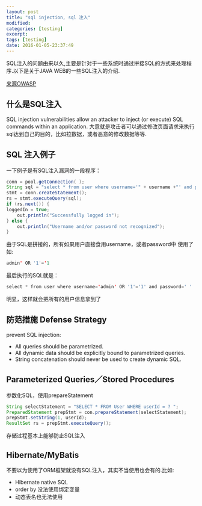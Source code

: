 ```yaml
---
layout: post
title: "sql injection, sql 注入"
modified:
categories: [testing]
excerpt:
tags: [testing]
date: 2016-01-05-23:37:49
---
```


SQL注入的问题由来以久,主要是针对于一些系统时通过拼接SQL的方式来处理程序.以下是关于JAVA WEB的一些SQL注入的介绍.

[来源OWASP](https://www.owasp.org/index.php/Preventing_SQL_Injection_in_Java)

## 什么是SQL注入

SQL injection vulnerabilities allow an attacker to inject (or execute) SQL commands within an application.
大意就是攻击者可以通过修改页面请求来执行sql达到自己的目的，比如拉数据，或者恶意的修改数据等等.

## SQL 注入例子

一下例子是有SQL注入漏洞的一段程序：

```JAVA
conn = pool.getConnection( );
String sql = "select * from user where username='" + username +"' and password='" + password + "'";
stmt = conn.createStatement();
rs = stmt.executeQuery(sql);
if (rs.next()) {
loggedIn = true;
	out.println("Successfully logged in");
} else {
	out.println("Username and/or password not recognized");
}
```

由于SQL是拼接的，所有如果用户直接食用username，或者password中 使用了如:

```JAVA
admin' OR '1'='1
```

最后执行的SQL就是：

```JAVA
select * from user where username='admin' OR '1'='1' and password=' '
```

明显，这样就会把所有的用户信息拿到了

## 防范措施 Defense Strategy

prevent SQL injection:
- All queries should be parametrized.
- All dynamic data should be explicitly bound to parametrized queries.
- String concatenation should never be used to create dynamic SQL.

## Parameterized Queries／Stored Procedures

参数化SQL，使用prepareStatement

```JAVA
String selectStatement = "SELECT * FROM User WHERE userId = ? ";
PreparedStatement prepStmt = con.prepareStatement(selectStatement);
prepStmt.setString(1, userId);
ResultSet rs = prepStmt.executeQuery();
```

存储过程基本上能够防止SQL注入

## Hibernate/MyBatis

不要以为使用了ORM框架就没有SQL注入，其实不当使用也会有的.比如:

- Hibernate native SQL
- order by 没法使用绑定变量
- 动态表名也无法使用
  
